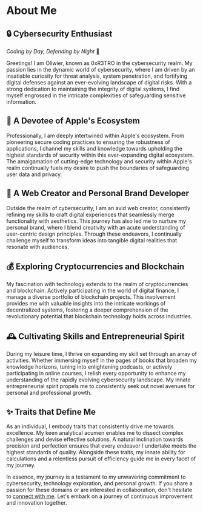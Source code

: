 # About Me

## 🔒 Cybersecurity Enthusiast
*Coding by Day, Defending by Night* 🌙

Greetings! I am Oliwier, known as 0xR3TRO in the cybersecurity realm. My passion lies in the dynamic world of cybersecurity, where I am driven by an insatiable curiosity for threat analysis, system penetration, and fortifying digital defenses against an ever-evolving landscape of digital risks. With a strong dedication to maintaining the integrity of digital systems, I find myself engrossed in the intricate complexities of safeguarding sensitive information.

## 🍏 A Devotee of Apple's Ecosystem
Professionally, I am deeply intertwined within Apple's ecosystem. From pioneering secure coding practices to ensuring the robustness of applications, I channel my skills and knowledge towards upholding the highest standards of security within this ever-expanding digital ecosystem. The amalgamation of cutting-edge technology and security within Apple's realm continually fuels my desire to push the boundaries of safeguarding user data and privacy.

## 💼 A Web Creator and Personal Brand Developer
Outside the realm of cybersecurity, I am an avid web creator, consistently refining my skills to craft digital experiences that seamlessly merge functionality with aesthetics. This journey has also led me to nurture my personal brand, where I blend creativity with an acute understanding of user-centric design principles. Through these endeavors, I continually challenge myself to transform ideas into tangible digital realities that resonate with audiences.

## 💰 Exploring Cryptocurrencies and Blockchain
My fascination with technology extends to the realm of cryptocurrencies and blockchain. Actively participating in the world of digital finance, I manage a diverse portfolio of blockchain projects. This involvement provides me with valuable insights into the intricate workings of decentralized systems, fostering a deeper comprehension of the revolutionary potential that blockchain technology holds across industries.

## 🕰️ Cultivating Skills and Entrepreneurial Spirit
During my leisure time, I thrive on expanding my skill set through an array of activities. Whether immersing myself in the pages of books that broaden my knowledge horizons, tuning into enlightening podcasts, or actively participating in online courses, I relish every opportunity to enhance my understanding of the rapidly evolving cybersecurity landscape. My innate entrepreneurial spirit propels me to consistently seek out novel avenues for personal and professional growth.

## ✨ Traits that Define Me
As an individual, I embody traits that consistently drive me towards excellence. My keen analytical acumen enables me to dissect complex challenges and devise effective solutions. A natural inclination towards precision and perfection ensures that every endeavor I undertake meets the highest standards of quality. Alongside these traits, my innate ability for calculations and a relentless pursuit of efficiency guide me in every facet of my journey.

In essence, my journey is a testament to my unwavering commitment to cybersecurity, technology exploration, and personal growth. If you share a passion for these domains or are interested in collaboration, don't hesitate to [connect with me](CONTACT.md). Let's embark on a journey of continuous improvement and innovation together.